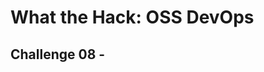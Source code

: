 # What the Hack: OSS DevOps 

## Challenge 08 - <Title>
[Back](challenge07.md) // [Home](../../readme.md) // [Next](challenge08.md)

### Introduction

<Intro>

### Challenge

<Detail Challenge>
   

### Success Criteria

<Detail Success>
   
[Back](challenge07.md) // [Home](../../readme.md) // [Next](challenge08.md)